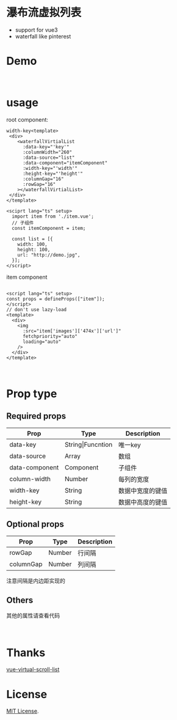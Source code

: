 # 瀑布流虚拟列表

- support for vue3
- waterfall  like pinterest 

# Demo

<br/>

# usage

root component: 

```
width-key<template>
 <div> 
    <waterfallVirtialList
      :data-key="'key'"
      :columnWidth="260"
      :data-source="list"
      :data-component="itemComponent"
      :width-key="'width'"
      :height-key="'height'"
      :columnGap="16"
      :rowGap="16"
    ></waterfallVirtialList>
 </div>
</template>

<sciprt lang="ts" setup>
  import item from './item.vue';
  // 子组件
  const itemComponent = item;

  const list = [{
    width: 100,
    height: 100,
    url: "http://demo.jpg",
  }];
</script>
```

item component

```

<script lang="ts" setup>
const props = defineProps(["item"]);
</script>
// don't use lazy-load
<template>
  <div>
    <img
      :src="item['images']['474x']['url']"
      fetchpriority="auto"
      loading="auto"
    />
  </div>
</template>

```

<br/>

# Prop type

## Required props

|Prop|Type|Description|
|--|--|--|
|data-key                                |String\|Funcntion                                  |唯一key|
|data-source|Array|数组|
|data-component|Component|子组件|
|column-width|Number|每列的宽度|
|width-key|String|数据中宽度的键值|
|height-key	|String| 数据中高度的键值|

## Optional props

|Prop|Type|Description|
|--|--|--|
|rowGap|Number|行间隔|
|columnGap|Number|列间隔|

注意间隔是内边距实现的

## Others

其他的属性请查看代码

<br/>

# Thanks

[vue-virtual-scroll-list](https://github.com/tangbc/vue-virtual-scroll-list)

# License

[MIT License](https://github.com/tangbc/vue-virtual-scroll-list/blob/master/LICENSE).

